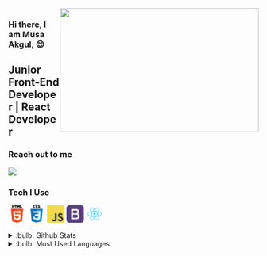 <img src="https://media.giphy.com/media/xT9IgzoKnwFNmISR8I/giphy.gif" align="right" width="400" height="250" >

### Hi there, I am Musa Akgul, :blush:

## Junior Front-End Developer | React Developer
 

### Reach out to me

[<img height="35px"  src="https://brand.linkedin.com/content/dam/me/business/en-us/amp/brand-site/v2/bg/LI-Logo.svg.original.svg" align="left" />][linkedin]

<br>


### Tech I Use
<p float="left" grid-gap=50>
<img src="https://raw.githubusercontent.com/github/explore/80688e429a7d4ef2fca1e82350fe8e3517d3494d/topics/html/html.png" width="35" height="35" >
<img src="https://raw.githubusercontent.com/github/explore/80688e429a7d4ef2fca1e82350fe8e3517d3494d/topics/css/css.png" width="35" height="35" >
<img src="https://raw.githubusercontent.com/github/explore/80688e429a7d4ef2fca1e82350fe8e3517d3494d/topics/javascript/javascript.png" width="35" height="35" >
<img src="https://raw.githubusercontent.com/github/explore/80688e429a7d4ef2fca1e82350fe8e3517d3494d/topics/bootstrap/bootstrap.png" width="35" height="35" >
<img src="https://raw.githubusercontent.com/github/explore/80688e429a7d4ef2fca1e82350fe8e3517d3494d/topics/react/react.png" width="35" height="35 >
<img src="https://raw.githubusercontent.com/github/explore/80688e429a7d4ef2fca1e82350fe8e3517d3494d/topics/python/python.png" width="35" height="35" >
<p/>
<details> 
<summary>:bulb: Github Stats</summary>
<img src="https://github-readme-stats.vercel.app/api?username=Musaakgul&theme=radical">
</details>


<details> 
<summary>:bulb: Most Used Languages</summary>
<img src="https://github-readme-stats.vercel.app/api/top-langs/?username=Musaakgul&layout=compact">
</details>


 [linkedin]: https://www.linkedin.com/in/musa-akg%C3%BCl-b95764104/




 
